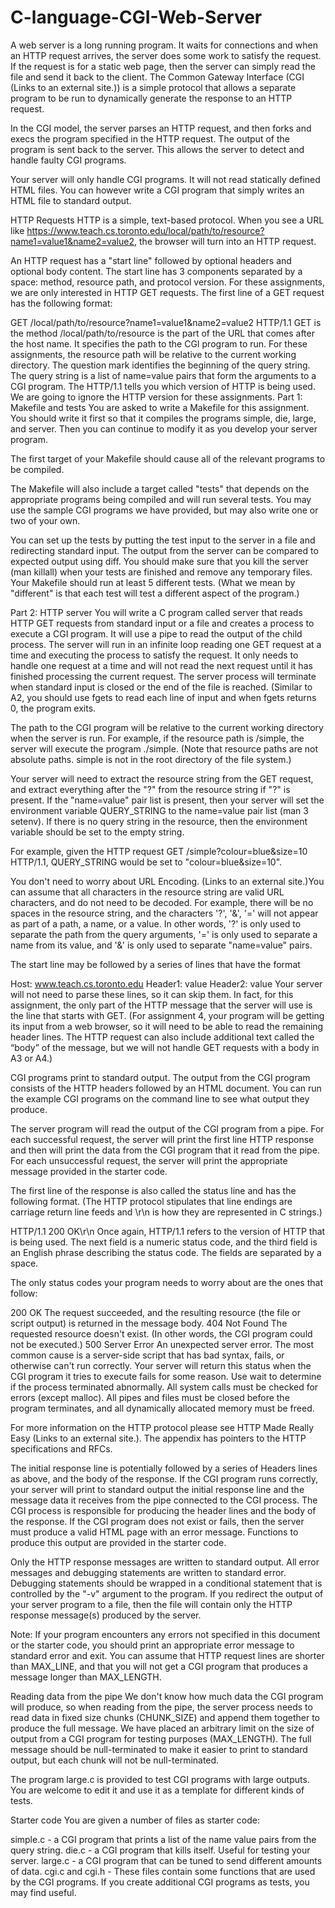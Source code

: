 # C-language-CGI-Web-Server

 A web server is a long running program. It waits for connections and when an HTTP request arrives, the server does some work to satisfy the request. If the request is for a static web page, then the server can simply read the file and send it back to the client. The Common Gateway Interface (CGI (Links to an external site.)) is a simple protocol that allows a separate program to be run to dynamically generate the response to an HTTP request.

In the CGI model, the server parses an HTTP request, and then forks and execs the program specified in the HTTP request. The output of the program is sent back to the server. This allows the server to detect and handle faulty CGI programs.

Your server will only handle CGI programs. It will not read statically defined HTML files. You can however write a CGI program that simply writes an HTML file to standard output.

HTTP Requests
HTTP is a simple, text-based protocol. When you see a URL like https://www.teach.cs.toronto.edu/local/path/to/resource?name1=value1&name2=value2, the browser will turn into an HTTP request.

An HTTP request has a "start line" followed by optional headers and optional body content. The start line has 3 components separated by a space: method, resource path, and protocol version. For these assignments, we are only interested in HTTP GET requests. The first line of a GET request has the following format:

GET /local/path/to/resource?name1=value1&name2=value2 HTTP/1.1
GET is the method
/local/path/to/resource is the part of the URL that comes after the host name. It specifies the path to the CGI program to run. For these assignments, the resource path will be relative to the current working directory.
The question mark identifies the beginning of the query string. The query string is a list of name=value pairs that form the arguments to a CGI program.
The HTTP/1.1 tells you which version of HTTP is being used. We are going to ignore the HTTP version for these assignments.
Part 1: Makefile and tests
You are asked to write a Makefile for this assignment. You should write it first so that it compiles the programs simple, die, large, and server. Then you can continue to modify it as you develop your server program.

The first target of your Makefile should cause all of the relevant programs to be compiled.

The Makefile will also include a target called "tests" that depends on the appropriate programs being compiled and will run several tests. You may use the sample CGI programs we have provided, but may also write one or two of your own.

You can set up the tests by putting the test input to the server in a file and redirecting standard input. The output from the server can be compared to expected output using diff. You should make sure that you kill the server (man killall) when your tests are finished and remove any temporary files. Your Makefile should run at least 5 different tests. (What we mean by "different" is that each test will test a different aspect of the program.)

Part 2: HTTP server
You will write a C program called server that reads HTTP GET requests from standard input or a file and creates a process to execute a CGI program. It will use a pipe to read the output of the child process. The server will run in an infinite loop reading one GET request at a time and executing the process to satisfy the request. It only needs to handle one request at a time and will not read the next request until it has finished processing the current request. The server process will terminate when standard input is closed or the end of the file is reached. (Similar to A2, you should use fgets to read each line of input and when fgets returns 0, the program exits.

The path to the CGI program will be relative to the current working directory when the server is run. For example, if the resource path is /simple, the server will execute the program ./simple. (Note that resource paths are not absolute paths. simple is not in the root directory of the file system.)

Your server will need to extract the resource string from the GET request, and extract everything after the "?" from the resource string if "?" is present. If the "name=value" pair list is present, then your server will set the environment variable QUERY_STRING to the name=value pair list (man 3 setenv). If there is no query string in the resource, then the environment variable should be set to the empty string.

For example, given the HTTP request GET /simple?colour=blue&size=10 HTTP/1.1, QUERY_STRING would be set to "colour=blue&size=10".

You don't need to worry about URL Encoding.  (Links to an external site.)You can assume that all characters in the resource string are valid URL characters, and do not need to be decoded. For example, there will be no spaces in the resource string, and the characters '?', '&', '=' will not appear as part of a path, a name, or a value. In other words, '?' is only used to separate the path from the query arguments, '=' is only used to separate a name from its value, and '&' is only used to separate "name=value" pairs.

The start line may be followed by a series of lines that have the format

Host: www.teach.cs.toronto.edu
Header1: value
Header2: value
Your server will not need to parse these lines, so it can skip them. In fact, for this assignment, the only part of the HTTP message that the server will use is the line that starts with GET. (For assignment 4, your program will be getting its input from a web browser, so it will need to be able to read the remaining header lines. The HTTP request can also include additional text called the “body” of the message, but we will not handle GET requests with a body in A3 or A4.)

CGI programs print to standard output. The output from the CGI program consists of the HTTP headers followed by an HTML document. You can run the example CGI programs on the command line to see what output they produce.

The server program will read the output of the CGI program from a pipe. For each successful request, the server will print the first line HTTP response and then will print the data from the CGI program that it read from the pipe.  For each unsuccessful request, the server will print the appropriate message provided in the starter code.

The first line of the response is also called the status line and has the following format. (The HTTP protocol stipulates that line endings are carriage return line feeds and \r\n is how they are represented in C strings.)

 HTTP/1.1 200 OK\r\n 
Once again, HTTP/1.1 refers to the version of HTTP that is being used.  The next field is a numeric status code, and the third field is an English phrase describing the status code. The fields are separated by a space.

The only status codes your program needs to worry about are the ones that follow:

200 OK
The request succeeded, and the resulting resource (the file or script output) is returned in the message body.
404 Not Found
The requested resource doesn't exist. (In other words, the CGI program could not be executed.)
500 Server Error
An unexpected server error. The most common cause is a server-side script that has bad syntax, fails, or otherwise can't run correctly. Your server will return this status when the CGI program it tries to execute fails for some reason. Use wait to determine if the process terminated abnormally.
All system calls must be checked for errors (except malloc). All pipes and files must be closed before the program terminates, and all dynamically allocated memory must be freed.

For more information on the HTTP protocol please see HTTP Made Really Easy (Links to an external site.). The appendix has pointers to the HTTP specifications and RFCs.

The initial response line is potentially followed by a series of Headers lines as above, and the body of the response. If the CGI program runs correctly, your server will print to standard output the initial response line and the message data it receives from the pipe connected to the CGI process. The CGI process is responsible for producing the header lines and the body of the response. If the CGI program does not exist or fails, then the server must produce a valid HTML page with an error message. Functions to produce this output are provided in the starter code.

Only the HTTP response messages are written to standard output. All error messages and debugging statements are written to standard error. Debugging statements should be wrapped in a conditional statement that is controlled by the "-v" argument to the program. If you redirect the output of your server program to a file, then the file will contain only the HTTP response message(s) produced by the server.

Note: If your program encounters any errors not specified in this document or the starter code, you should print an appropriate error message to standard error and exit.  You can assume that HTTP request lines are shorter than MAX_LINE, and that you will not get a CGI program that produces a message longer than MAX_LENGTH.

 

Reading data from the pipe
We don't know how much data the CGI program will produce, so when reading from the pipe, the server process needs to read data in fixed size chunks (CHUNK_SIZE) and append them together to produce the full message.  We have placed an arbitrary limit on the size of output from a CGI program for testing purposes (MAX_LENGTH).  The full message should be null-terminated to make it easier to print to standard output, but each chunk will not be null-terminated.

The program large.c is provided to test CGI programs with large outputs.  You are welcome to edit it and use it as a template for different kinds of tests.

 

Starter code
You are given a number of files as starter code:

simple.c - a CGI program that prints a list of the name value pairs from the query string.
die.c - a CGI program that kills itself. Useful for testing your server.
large.c - a CGI program that can be tuned to send different amounts of data.
cgi.c and cgi.h - These files contain some functions that are used by the CGI programs. If you create additional CGI programs as tests, you may find useful.
